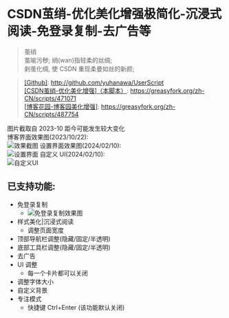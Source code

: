# CSDN茧绡-优化美化增强极简化-沉浸式阅读-免登录复制-去广告等

> 茧绡  
> 茧喻污秽; 绡(wan)指轻柔的丝绸;   
> 剥茧化绸, 使 CSDN 重现柔曼如丝的新颜;  

> [[Github]](https://github.com/yuhanawa/UserScript): http://github.com/yuhanawa/UserScript  
> [[CSDN茧绡-优化美化增强]（本脚本）](https://greasyfork.org/zh-CN/scripts/471071): https://greasyfork.org/zh-CN/scripts/471071   
> [[博客花园-博客园美化增强]](https://greasyfork.org/zh-CN/scripts/487754): https://greasyfork.org/zh-CN/scripts/487754


图片截取自 2023-10 距今可能发生较大变化  
博客界面效果图(2023/10/22):  
![效果截图](https://s2.loli.net/2023/10/22/MNxA6JUz4uCEdDk.png)
设置界面效果图(2024/02/10):  
![设置界面](https://s2.loli.net/2024/02/10/9YrelTKnpR8gEmH.png)
自定义 UI(2024/02/10):  
![自定义UI](https://s2.loli.net/2024/02/10/6LSGAfDIdZxwtHv.png)


## 已支持功能:

- 免登录复制
  - ![免登录复制效果图](https://s2.loli.net/2023/10/22/ulQ75mbK1TSFOxi.png)
- 样式美化|沉浸式阅读
  - 调整页面宽度
- 顶部导航栏调整(隐藏/固定/半透明)
- 底部工具栏调整(隐藏/固定/半透明)
- 去广告
- UI 调整
  - 每一个卡片都可以关闭
- 调整字体大小
- 自定义背景
- 专注模式
  - 快捷键 Ctrl+Enter (该功能默认关闭)
